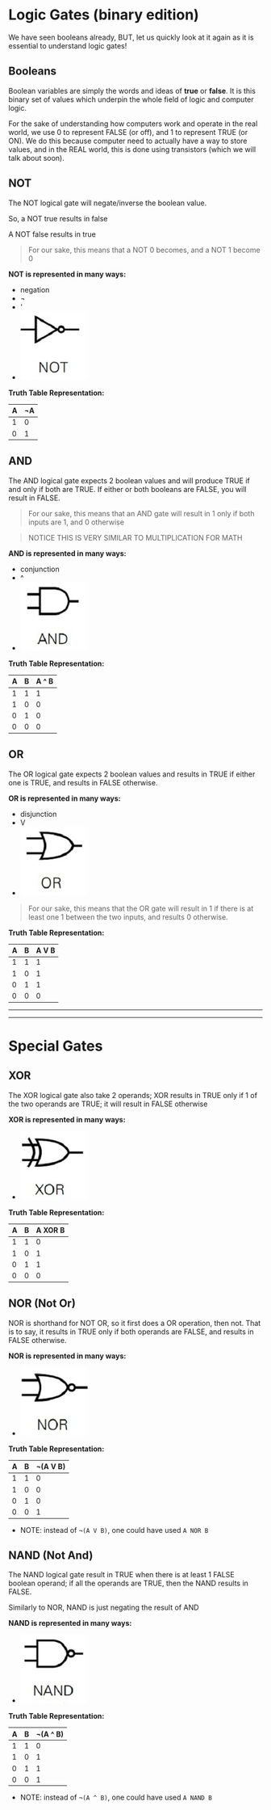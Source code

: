 #  Logic Gates (binary edition)

We have seen booleans already, BUT, let us quickly look at it again as it is 
essential to understand logic gates!

## Booleans

Boolean variables are simply the words and ideas of **true** or **false**.
It is this binary set of values which underpin the whole field of logic and computer logic.

For the sake of understanding how computers work and operate in the real world, we use
0 to represent FALSE (or off), and 1 to represent TRUE (or ON). We do this because computer 
need to actually have a way to store values, and in the REAL world, this is done using transistors (which we 
will talk about soon).

## NOT

The NOT logical gate will negate/inverse the boolean value.

So, a NOT true results in false

A NOT false results in true

> For our sake, this means that a NOT 0 becomes, and a NOT 1 become 0

**NOT is represented in many ways:**
- negation
- ¬
- '
- ![not.png](assets/not.png)

**Truth Table Representation:**

| A | ¬A |
|---|----|
| 1 | 0  |
| 0 | 1  |



## AND

The AND logical gate expects 2 boolean values and will produce TRUE
if and only if both are TRUE. If either or both booleans are FALSE, you will result in FALSE.

> For our sake, this means that an AND gate will result in 1 only if both inputs are 1, and 0 otherwise

> NOTICE THIS IS VERY SIMILAR TO MULTIPLICATION FOR MATH

**AND is represented in many ways:**
- conjunction
- ^
- ![and.png](assets/and.png)

**Truth Table Representation:**

| A | B | A ^ B |
|---|---|-------|
| 1 | 1 | 1     |
| 1 | 0 | 0     |
| 0 | 1 | 0     |
| 0 | 0 | 0     |
 

## OR

The OR logical gate expects 2 boolean values and results in TRUE if either one is TRUE, and results in
FALSE otherwise.

**OR is represented in many ways:**
- disjunction
- V
- ![or.png](assets/or.png)

> For our sake, this means that the OR gate will result in 1 if there is at least one 1 between the two inputs, and results 0 otherwise.

**Truth Table Representation:**

| A | B | A V B |
|---|---|-------|
| 1 | 1 | 1     |
| 1 | 0 | 1     |
| 0 | 1 | 1     |
| 0 | 0 | 0     |



----------------------------

----------------------------

# Special Gates


## XOR

The XOR logical gate also take 2 operands; XOR results in TRUE only if 1 of the two operands are TRUE; it will
result in FALSE otherwise

**XOR is represented in many ways:**
- ![xor.png](assets/xor.png)

**Truth Table Representation:**

| A | B | A XOR B |
|---|---|---------|
| 1 | 1 | 0       |
| 1 | 0 | 1       |
| 0 | 1 | 1       |
| 0 | 0 | 0       |

## NOR (Not Or)

NOR is shorthand for NOT OR, so it first does a OR operation, then not.
That is to say, it results in TRUE only if both operands are FALSE, and results in FALSE otherwise.

**NOR is represented in many ways:**
- ![nor.png](assets/nor.png)

**Truth Table Representation:**

| A | B | ¬(A V B) |
|---|---|----------|
| 1 | 1 | 0        |
| 1 | 0 | 0        |
| 0 | 1 | 0        |
| 0 | 0 | 1        |

* NOTE: instead of `¬(A V B)`, one could have used `A NOR B`


## NAND (Not And)

The NAND logical gate result in TRUE when there is at least 1 FALSE boolean operand;
if all the operands are TRUE, then the NAND results in FALSE.

Similarly to NOR, NAND is just negating the result of AND

**NAND is represented in many ways:**
- ![nand.png](assets/nand.png)

**Truth Table Representation:**

| A | B | ¬(A ^ B) |
|---|---|----------|
| 1 | 1 | 0        |
| 1 | 0 | 1        |
| 0 | 1 | 1        |
| 0 | 0 | 1        |

* NOTE: instead of `¬(A ^ B)`, one could have used `A NAND B`
